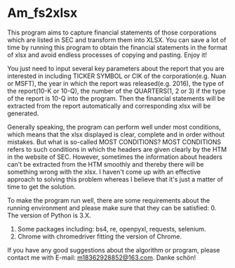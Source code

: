 # Am_fs2xlsx
This program aims to capture financial statements of those corporations which are listed in SEC and transform them into XLSX. You can save a lot of time by running this program to obtain the financial statements in the format of xlsx and avoid endless processes of copying and pasting. Enjoy it!

You just need to input several key parameters about the report that you are interested in including TICKER SYMBOL or CIK of the corporation(e.g. Nuan or MSFT), the year in which the report was released(e.g. 2016), the type of the report(10-K or 10-Q), the number of the QUARTERS(1, 2 or 3) if the type of the report is 10-Q into the program. Then the financial statements will be extracted from the report automatically and corresponding xlsx will be generated.

Generally speaking, the program can perform well under most conditions, which means that the xlsx displayed is clear, complete and in order without mistakes. But what is so-called MOST CONDITIONS? MOST CONDITIONS refers to such conditions in which the headers are given clearly by the HTM in the website of SEC. However, sometimes the information about headers can't be extracted from the HTM smoothly and thereby there will be something wrong with the xlsx. I haven't come up with an effective approach to solving this problem whereas I believe that it's just a matter of time to get the solution.

To make the program run well, there are some requirements about the running environment and please make sure that they can be satisfied:
0.  The version of Python is 3.X.
1.  Some packages including: bs4, re, openpyxl, requests, selenium.
2.  Chrome with chromedriver fitting the version of Chrome.

If you have any good suggestions about the algorithm or program, please contact me with E-mail: m18362928852@163.com. Danke schön!
